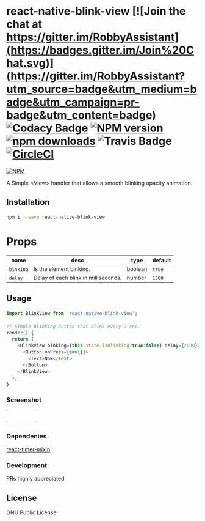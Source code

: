 # react-native-blink-view [![Join the chat at https://gitter.im/RobbyAssistant](https://badges.gitter.im/Join%20Chat.svg)](https://gitter.im/RobbyAssistant?utm_source=badge&utm_medium=badge&utm_campaign=pr-badge&utm_content=badge) [![Codacy Badge](https://api.codacy.com/project/badge/Grade/6e8f99d4499f414b933528a5a7e739b0)](https://www.codacy.com/app/BricePissard/react-native-blink-view?utm_source=github.com&amp;utm_medium=referral&amp;utm_content=BricePissard/react-native-blink-view&amp;utm_campaign=Badge_Grade) [![NPM version](https://badge.fury.io/js/react-native-blink-view.svg)](http://badge.fury.io/js/react-native-blink-view)[![npm downloads](https://img.shields.io/npm/dt/react-native-blink-view.svg?maxAge=2592000)](http://www.npmtrends.com/react-native-blink-view) ![Travis Badge](https://travis-ci.org/BricePissard/react-native-blink-view.svg?branch=master) [![CircleCI](https://circleci.com/gh/BricePissard/react-native-blink-view.svg?style=svg)](https://circleci.com/gh/BricePissard/react-native-blink-view)


[![NPM](https://nodei.co/npm/react-native-blink-view.png?downloads=true&downloadRank=true&stars=true)](https://nodei.co/npm/react-native-blink-view/)

A Simple &lt;View> handler that allows a smooth blinking opacity animation.

## Installation
```sh
npm i --save react-native-blink-view
```

# Props
| name | desc | type | default
| --- | --- | --- | --- |
| `binking` | Is the element binking. | boolean | `true`
| `delay` | Delay of each blink in milliseconds.  | number | `1500`


## Usage
```javascript
import BlinkView from 'react-native-blink-view';

// Simple blinking button that blink every 2 sec.
render() {
  return (
    <BlinkView binking={this.state.isBlinking?true:false} delay={2000}>
      <Button onPress={e=>{}}>
        <Text>Now</Text>
      </Button>
    </BlinkView>
  );
}
```

### Screenshot
 ![Screenshot of the example](https://github.com/BricePissard/react-native-blink-view/blob/master/assets/img/loop.gif)


### Dependenies
 [react-timer-mixin](https://github.com/reactjs/react-timer-mixin)

### Development
PRs highly appreciated

License
----
GNU Public License
